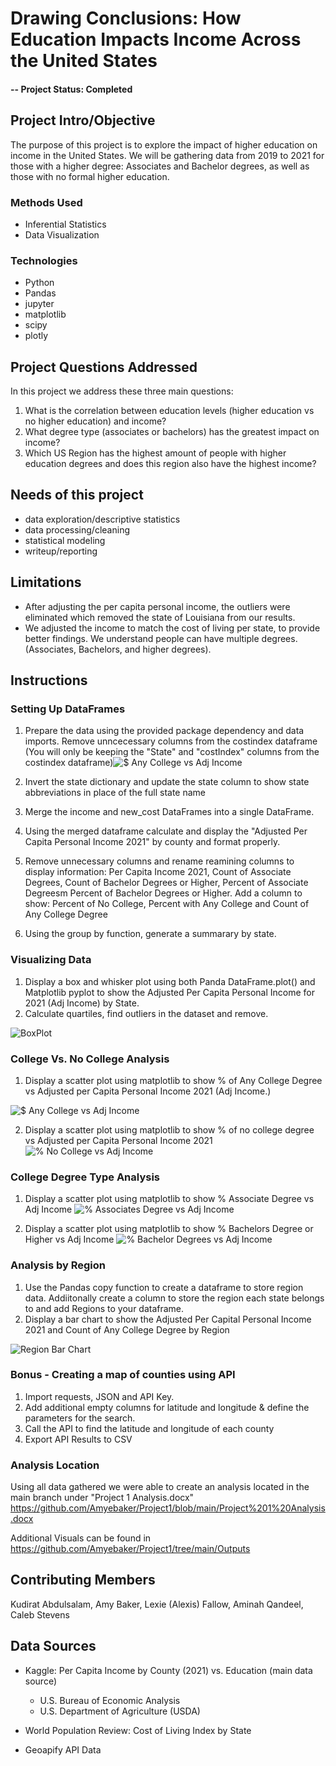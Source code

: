 # Drawing Conclusions: How Education Impacts Income Across the United States

#### -- Project Status: Completed

## Project Intro/Objective
The purpose of this project is to explore the impact of higher education on income in the United States. We will be gathering data from 2019 to 2021 for those with a higher degree: Associates and Bachelor degrees, as well as those with no formal higher education.

### Methods Used
* Inferential Statistics
* Data Visualization

### Technologies
* Python
* Pandas
* jupyter
* matplotlib
* scipy
* plotly

## Project Questions Addressed
In this project we address these three main questions:
1. What is the correlation between education levels (higher education vs no higher education) and income?
2. What degree type (associates or bachelors) has the greatest impact on income?
3. Which US Region has the highest amount of people with higher education degrees and does this region also have the highest income?


## Needs of this project

- data exploration/descriptive statistics
- data processing/cleaning
- statistical modeling
- writeup/reporting

## Limitations
- After adjusting the per capita personal income, the outliers were eliminated which removed the state of Louisiana from our results. 
- We adjusted the income to match the cost of living per state, to provide better findings. We understand people can have multiple degrees. (Associates, Bachelors, and higher degrees).


## Instructions
### Setting Up DataFrames

1. Prepare the data using the provided package dependency and data imports. Remove unncecessary columns from the costindex dataframe (You will only be keeping the "State" and "costIndex" columns from the costindex dataframe)![$ Any College vs Adj Income](https://user-images.githubusercontent.com/119981413/218827348-ff0d310c-6d5b-4767-bd57-ec19fe46e5b7.png)

2. Invert the state dictionary and update the state column to show state abbreviations in place of the full state name
3. Merge the income and new_cost DataFrames into a single DataFrame. 
4. Using the merged dataframe calculate and display the "Adjusted Per Capita Personal Income 2021" by county and format properly. 
5. Remove unnecessary columns and rename reamining columns to display information: Per Capita Income 2021, Count of Associate Degrees, Count of Bachelor Degrees or Higher, Percent of Associate Degreesm Percent of Bachelor Degrees or Higher. Add a column to show: Percent of No College, Percent with Any College and Count of Any College Degree
6. Using the group by function, generate a summarary by state.

### Visualizing Data
1. Display a box and whisker plot using both Panda DataFrame.plot() and Matplotlib pyplot to show the Adjusted Per Capita Personal Income for 2021 (Adj Income) by State.
2. Calculate quartiles, find outliers in the dataset and remove.

![BoxPlot](https://user-images.githubusercontent.com/119981413/218827135-1495e781-4802-4272-9985-e4ef232ab1f5.png)


### College Vs. No College Analysis
1. Display a scatter plot using matplotlib to show % of Any College Degree vs Adjusted per Capita Personal Income 2021 (Adj Income.) 

![$ Any College vs Adj Income](https://user-images.githubusercontent.com/119981413/218827379-0ca5a80c-dc06-4306-b5d0-d5609678ad62.png)

2. Display a scatter plot using matplotlib to show % of no college degree vs Adjusted per Capita Personal Income 2021
![% No College vs Adj Income](https://user-images.githubusercontent.com/119981413/218827560-2a643f74-b0b2-4232-a361-b1f471e61912.png)

### College Degree Type Analysis
1. Display a scatter plot using matplotlib to show % Associate Degree vs Adj Income
![% Associates Degree vs Adj Income](https://user-images.githubusercontent.com/119981413/218827977-ee7a5ee4-2a7e-46b4-8b81-4c5758324b9b.png)

2. Display a scatter plot using matplotlib to show % Bachelors Degree or Higher vs Adj Income
![% Bachelor Degrees vs Adj Income](https://user-images.githubusercontent.com/119981413/218828195-0d1f814d-a589-46e0-a044-a4d3c720b336.png)

### Analysis by Region
1. Use the Pandas copy function to create a dataframe to store region data. Addiitonally create a column to store the region each state belongs to and add Regions to your dataframe.
2. Display a bar chart to show the Adjusted Per Capital Personal Income 2021 and Count of Any College Degree by Region

![Region Bar Chart](https://user-images.githubusercontent.com/119981413/218830422-db8a9f64-b7ed-4005-b06a-202f6f9fb9a1.png)


### Bonus - Creating a map of counties using API
1. Import requests, JSON and API Key.
2. Add additional empty columns for latitude and longitude & define the parameters for the search.
3. Call the API to find the latitude and longitude of each county 
4. Export API Results to CSV

### Analysis Location
Using all data gathered we were able to create an analysis located in the main branch under "Project 1 Analysis.docx" 
https://github.com/Amyebaker/Project1/blob/main/Project%201%20Analysis.docx

Additional Visuals can be found in https://github.com/Amyebaker/Project1/tree/main/Outputs


## Contributing Members

Kudirat Abdulsalam, Amy Baker, Lexie (Alexis) Fallow, Aminah Qandeel, Caleb Stevens 

## Data Sources
- Kaggle: Per Capita Income by County (2021) vs. Education (main data source)
  - U.S. Bureau of Economic Analysis
  - U.S. Department of Agriculture (USDA)

- World Population Review: Cost of Living Index by State

- Geoapify API Data

